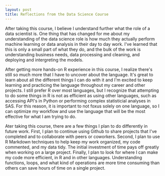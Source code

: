 ```yaml
---
layout: post
title: Reflections from the Data Science Course
---
```


After taking this course, I believe I understand further what the role of a data scientist is. One thing that has changed for me about my understanding of the data science role is how much they actually perform machine learning or data analysis in their day to day work. I've learned that this is only a small part of what they do, and the bulk of the work is understanding business needs, data processing and cleaning, and deploying and intergreting the models. 

After getting more hands-on R experience in this course, I realize there's still so much more that I have to uncover about the language. It's great to learn about all the different things I can do with it and I'm excited to keep learning and practicing the language throughout my career and other projects. I still prefer R over most languages, but I recognize that attempting to do some things in R is not as efficient as using other languages, such as accessing API's in Python or performing complex statisticial analyses in SAS. For this reason, it is important to not foxus solely on one language, so I can optimize my workflow and use the language that will be the most effective for what I am trying to do. 

Ater taking this course, there are a few things I plan to do differently in future work. First, I plan to continue using Github to share projects that I've completed and to collaborate with peers or coworkers. Second, I plan to use R Markdown techniques to help keep my work organized, my code commented, and my data tidy. The initial investment of time pays off greatly when working on a large project. Finally, I plan to look for where I can make my code more efficient, in R and in other languages. Understanding functions, loops, and what kind of operations are more time consuming than others can save hours of time on a single project. 
